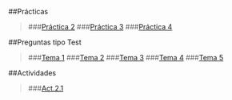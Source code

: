 ﻿##Prácticas

>###[Práctica 2](https://github.com/odrajaf/swap1415/blob/master/Practica2/P2__Eloy-Fajardo-Sanchez.md)
>###[Práctica 3](https://github.com/odrajaf/swap1415/blob/master/Practica3/P3__Eloy-Fajardo-Sanchez.md)
>###[Práctica 4](https://github.com/odrajaf/swap1415/blob/master/Practica4/P4__Eloy-Fajardo-Sanchez.md)


##Preguntas tipo Test

>###[Tema 1](https://github.com/odrajaf/swap1415/blob/master/Preguntas%20Test/Tema1.md)
>###[Tema 2](https://github.com/odrajaf/swap1415/blob/master/Preguntas%20Test/Tema2.md)
>###[Tema 3](https://github.com/odrajaf/swap1415/blob/master/Preguntas%20Test/Tema3.md)
>###[Tema 4](https://github.com/odrajaf/swap1415/blob/master/Preguntas%20Test/Tema4.md)
>###[Tema 5](https://github.com/odrajaf/swap1415/blob/master/Preguntas%20Test/Tema5.md)



##Actividades

>###[Act.2.1](https://github.com/odrajaf/swap1415/blob/master/Actividades/Tema2.md)

